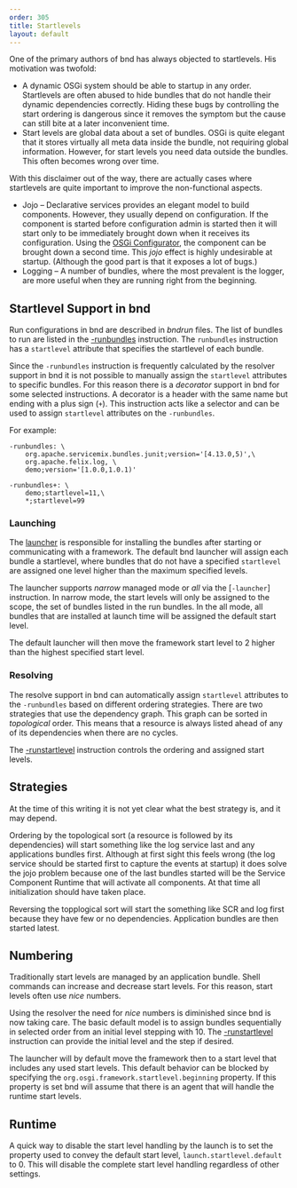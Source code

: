 ```yaml
---
order: 305
title: Startlevels
layout: default
---
```


One of the primary authors of bnd has always objected to startlevels. His motivation was twofold:

* A dynamic OSGi system should be able to startup in any order. Startlevels are often abused to hide bundles
  that do not handle their dynamic dependencies correctly. Hiding these bugs by controlling the start ordering
  is dangerous since it removes the symptom but the cause can still bite at a later inconvenient time.
* Start levels are global data about a set of bundles. OSGi is quite elegant that it stores virtually all
  meta data inside the bundle, not requiring global information. However, for start levels you need 
  data outside the bundles. This often becomes wrong over time.

With this disclaimer out of the way, there are actually cases where startlevels are quite important to 
improve the non-functional aspects.

* Jojo – Declarative services provides an elegant model to build components. However, they usually depend on
  configuration. If the component is started before configuration admin is started then it will start only to
  be immediately brought down when it receives its configuration. Using the [OSGi Configurator][1], the component
  can be brought down a second time. This _jojo_ effect is highly undesirable at startup. (Although the good part is
  that it exposes a lot of bugs.)
* Logging – A number of bundles, where the most prevalent is the logger, are more useful when they are running
  right from the beginning.

## Startlevel Support in bnd

Run configurations in bnd are described in _bndrun_ files. The list of bundles to run are listed in the  [-runbundles]
instruction. The `runbundles` instruction has a `startlevel` attribute that specifies the startlevel of each bundle.

Since the `-runbundles` instruction is frequently calculated by the resolver support in bnd it is not possible to manually
assign the `startlevel` attributes to specific bundles. For this reason there is a _decorator_ support in bnd for some selected 
instructions. A decorator is a header with the same name but ending with a plus sign (`+`). This instruction acts like a selector
and can be used to assign `startlevel` attributes on the `-runbundles`.

For example:

    -runbundles: \
        org.apache.servicemix.bundles.junit;version='[4.13.0,5)',\
        org.apache.felix.log, \
        demo;version='[1.0.0,1.0.1)'
    
    -runbundles+: \
        demo;startlevel=11,\
        *;startlevel=99


### Launching

The [launcher] is responsible for installing the bundles after starting or communicating with a framework. The
default bnd launcher will assign each bundle a startlevel, where bundles that do not have a specified `startlevel` are
assigned one level higher than the maximum specified levels.

The launcher supports _narrow_ managed mode or _all_ via the [`-launcher`] instruction. In narrow mode, the start levels
will only be assigned to the scope, the set of bundles listed in the run bundles. In the all mode, all bundles
that are installed at launch time will be assigned the default start level.

The default launcher will then move the framework start level to 2 higher than the highest specified start level.

### Resolving

The resolve support in bnd can automatically assign `startlevel` attributes to the `-runbundles` based on different ordering
strategies. There are two strategies that use the dependency graph. This graph can be sorted in _topological_ order.
This means that a resource is always listed ahead of any of its dependencies when there are no cycles.

The [-runstartlevel] instruction controls the ordering and assigned start levels. 

## Strategies

At the time of this writing it is not yet clear what the best strategy is, and it may depend.

Ordering by the topological sort (a resource is followed by its dependencies) will start something like the log service
last and any applications bundles first. Although at first sight this feels wrong (the log service should be started first
to capture the events at startup) it does solve the jojo problem because one of the last bundles started will be the
Service Component Runtime that will activate all components. At that time all initialization should have taken place.

Reversing the topplogical sort will start the something like SCR and log first because they have few or no dependencies.
Application bundles are then started latest. 

## Numbering

Traditionally start levels are managed by an application bundle. Shell commands can increase and decrease start levels.
For this reason, start levels often use _nice_ numbers.

Using the resolver the need for _nice_ numbers is diminished since bnd is now taking care. The basic default model
is to assign bundles sequentially in selected order from an initial level stepping with 10. The [-runstartlevel] instruction
can provide the initial level and the step if desired.

The launcher will by default move the framework then to a start level that includes any used start levels. This
default behavior can be blocked by specifying the `org.osgi.framework.startlevel.beginning` property. If this
property is set bnd will assume that there is an agent that will handle the runtime start levels.

## Runtime

A quick way to disable the start level handling by the launch is to set the property used to convey the default 
start level, `launch.startlevel.default` to 0. This will disable the complete start level handling regardless
of other settings.

[1]: https://osgi.org/specification/osgi.cmpn/8.0.0/service.configurator.html 
[-launcher]: /instructions/launcher.html
[-runbundles]: /instructions/runbundles.html
[-runstartlevel]: /instructions/runstartlevel.html
[launcher]: /chapters/300-launching.html
